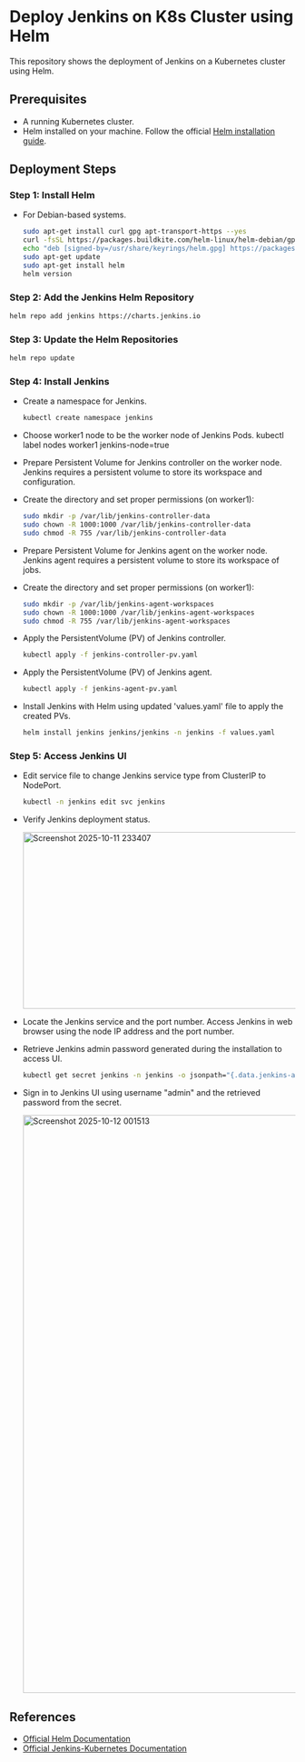 # Deploy Jenkins on K8s Cluster using Helm
This repository shows the deployment of Jenkins on a Kubernetes cluster using Helm.

## Prerequisites
-   A running Kubernetes cluster.
-   Helm installed on your machine. Follow the official [Helm installation guide](https://helm.sh/docs/intro/install/).

## Deployment Steps
### Step 1: Install Helm
- For Debian-based systems.
  
  ``` bash
  sudo apt-get install curl gpg apt-transport-https --yes
  curl -fsSL https://packages.buildkite.com/helm-linux/helm-debian/gpgkey | gpg --dearmor | sudo tee /usr/share/keyrings/helm.gpg > /dev/null
  echo "deb [signed-by=/usr/share/keyrings/helm.gpg] https://packages.buildkite.com/helm-linux/helm-debian/any/ any main" | sudo tee /etc/apt/sources.list.d/helm-stable-debian.list
  sudo apt-get update
  sudo apt-get install helm
  helm version
  ```

### Step 2: Add the Jenkins Helm Repository
``` bash
helm repo add jenkins https://charts.jenkins.io
```

### Step 3: Update the Helm Repositories
``` bash
helm repo update
```

### Step 4: Install Jenkins
- Create a namespace for Jenkins.
  ``` bash
  kubectl create namespace jenkins
  ```

- Choose worker1 node to be the worker node of Jenkins Pods.
  kubectl label nodes worker1 jenkins-node=true
  
- Prepare Persistent Volume for Jenkins controller on the worker node. Jenkins requires a persistent volume to store its workspace and configuration.
- Create the directory and set proper permissions (on worker1):
  ``` bash
  sudo mkdir -p /var/lib/jenkins-controller-data
  sudo chown -R 1000:1000 /var/lib/jenkins-controller-data
  sudo chmod -R 755 /var/lib/jenkins-controller-data
  ```

- Prepare Persistent Volume for Jenkins agent on the worker node. Jenkins agent requires a persistent volume to store its workspace of jobs.
- Create the directory and set proper permissions (on worker1):
  ``` bash
  sudo mkdir -p /var/lib/jenkins-agent-workspaces
  sudo chown -R 1000:1000 /var/lib/jenkins-agent-workspaces
  sudo chmod -R 755 /var/lib/jenkins-agent-workspaces
  ```
  
- Apply the PersistentVolume (PV) of Jenkins controller.
  ``` bash
  kubectl apply -f jenkins-controller-pv.yaml
  ```
  
- Apply the PersistentVolume (PV) of Jenkins agent.
  ``` bash
  kubectl apply -f jenkins-agent-pv.yaml
  ```
  
- Install Jenkins with Helm using updated 'values.yaml' file to apply the created PVs.
  ``` bash
  helm install jenkins jenkins/jenkins -n jenkins -f values.yaml
  ```
  
### Step 5: Access Jenkins UI
- Edit service file to change Jenkins service type from ClusterIP to NodePort.
  ``` bash
  kubectl -n jenkins edit svc jenkins
  ```
- Verify Jenkins deployment status.
  
  <img width="1442" height="311" alt="Screenshot 2025-10-11 233407" src="https://github.com/user-attachments/assets/e25a27f6-5173-4622-a1b6-ce7c47092a46" />

- Locate the Jenkins service and the port number. Access Jenkins in web browser using the node IP address and the port number.
- Retrieve Jenkins admin password generated during the installation to access UI.
  ``` bash
  kubectl get secret jenkins -n jenkins -o jsonpath="{.data.jenkins-admin-password}" | base64 --decode; echo
  ```
- Sign in to Jenkins UI using username "admin" and the retrieved password from the secret.

  <img width="3821" height="1017" alt="Screenshot 2025-10-12 001513" src="https://github.com/user-attachments/assets/1824010f-81ff-4cac-a170-96c37e7d08e2" />

## References
- [Official Helm Documentation](https://helm.sh/docs/)
- [Official Jenkins-Kubernetes Documentation](https://www.jenkins.io/doc/book/installing/kubernetes/)
